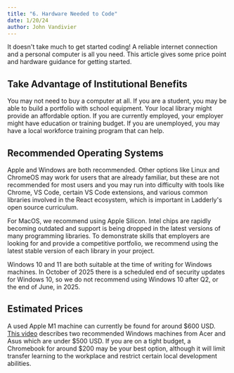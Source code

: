 ```yaml
---
title: "6. Hardware Needed to Code"
date: 1/20/24
author: John Vandivier
---
```


It doesn't take much to get started coding! A reliable internet connection and a personal computer is all you need. This article gives some price point and hardware guidance for getting started.

## Take Advantage of Institutional Benefits

You may not need to buy a computer at all. If you are a student, you may be able to build a portfolio with school equipment. Your local library might provide an affordable option. If you are currently employed, your employer might have education or training budget. If you are unemployed, you may have a local workforce training program that can help.

## Recommended Operating Systems

Apple and Windows are both recommended. Other options like Linux and ChromeOS may work for users that are already familiar, but these are not recommended for most users and you may run into difficulty with tools like Chrome, VS Code, certain VS Code extensions, and various common libraries involved in the React ecosystem, which is important in Ladderly's open source curriculum.

For MacOS, we recommend using Apple Silicon. Intel chips are rapidly becoming outdated and support is being dropped in the latest versions of many programming libraries. To demonstrate skills that employers are looking for and provide a competitive portfolio, we recommend using the latest stable version of each library in your project.

Windows 10 and 11 are both suitable at the time of writing for Windows machines. In October of 2025 there is a scheduled end of security updates for Windows 10, so we do not recommend using Windows 10 after Q2, or the end of June, in 2025.

## Estimated Prices

A used Apple M1 machine can currently be found for around $600 USD. [This video](https://www.youtube.com/watch?v=hyw9qlhCT7g&list=PL4hsXTgWARMzFezKkj7vGJKmtX0ugC49t&index=4&t=46s) describes two recommended Windows machines from Acer and Asus which are under $500 USD. If you are on a tight budget, a Chromebook for around $200 may be your best option, although it will limit transfer learning to the workplace and restrict certain local development abilities.
